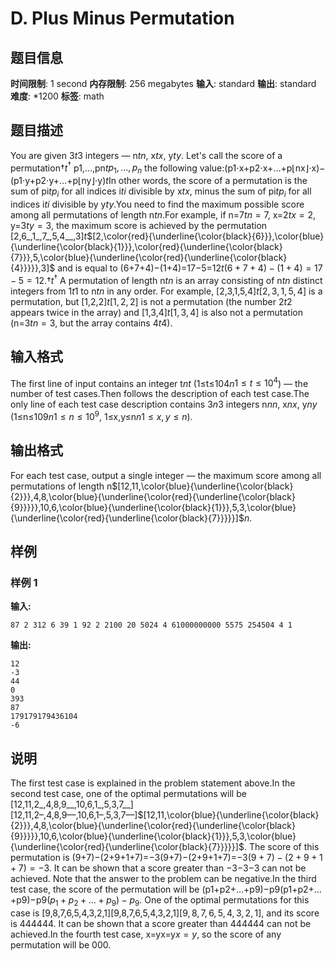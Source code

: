 # D. Plus Minus Permutation

## 题目信息

**时间限制**: 1 second
**内存限制**: 256 megabytes
**输入**: standard
**输出**: standard
**难度**: *1200
**标签**: math

## 题目描述

You are given 3$t$$3$ integers — n$t$$n$, x$t$$x$, y$t$$y$. Let's call the score of a permutation†$t$$^\dagger$ p1,…,pn$t$$p_1, \ldots, p_n$ the following value:(p1⋅x+p2⋅x+…+p⌊nx⌋⋅x)−(p1⋅y+p2⋅y+…+p⌊ny⌋⋅y)$t$In other words, the score of a permutation is the sum of pi$t$$p_i$ for all indices i$t$$i$ divisible by x$t$$x$, minus the sum of pi$t$$p_i$ for all indices i$t$$i$ divisible by y$t$$y$.You need to find the maximum possible score among all permutations of length n$t$$n$.For example, if n=7$t$$n = 7$, x=2$t$$x = 2$, y=3$t$$y = 3$, the maximum score is achieved by the permutation [2,6_,1_,7_,5,4__,3]$t$$[2,\color{red}{\underline{\color{black}{6}}},\color{blue}{\underline{\color{black}{1}}},\color{red}{\underline{\color{black}{7}}},5,\color{blue}{\underline{\color{red}{\underline{\color{black}{4}}}}},3]$ and is equal to (6+7+4)−(1+4)=17−5=12$t$$(6 + 7 + 4) - (1 + 4) = 17 - 5 = 12$.†$t$$^\dagger$ A permutation of length n$t$$n$ is an array consisting of n$t$$n$ distinct integers from 1$t$$1$ to n$t$$n$ in any order. For example, [2,3,1,5,4]$t$$[2,3,1,5,4]$ is a permutation, but [1,2,2]$t$$[1,2,2]$ is not a permutation (the number 2$t$$2$ appears twice in the array) and [1,3,4]$t$$[1,3,4]$ is also not a permutation (n=3$t$$n=3$, but the array contains 4$t$$4$).

## 输入格式

The first line of input contains an integer t$n$$t$ (1≤t≤104$n$$1 \le t \le 10^4$) — the number of test cases.Then follows the description of each test case.The only line of each test case description contains 3$n$$3$ integers n$n$$n$, x$n$$x$, y$n$$y$ (1≤n≤109$n$$1 \le n \le 10^9$, 1≤x,y≤n$n$$1 \le x, y \le n$).

## 输出格式

For each test case, output a single integer — the maximum score among all permutations of length n$[12,11,\color{blue}{\underline{\color{black}{2}}},4,8,\color{blue}{\underline{\color{red}{\underline{\color{black}{9}}}}},10,6,\color{blue}{\underline{\color{black}{1}}},5,3,\color{blue}{\underline{\color{red}{\underline{\color{black}{7}}}}}]$$n$.

## 样例

### 样例 1

**输入:**
```
87 2 312 6 39 1 92 2 2100 20 5024 4 61000000000 5575 254504 4 1
```

**输出:**
```
12
-3
44
0
393
87
179179179436104
-6
```

## 说明

The first test case is explained in the problem statement above.In the second test case, one of the optimal permutations will be [12,11,2_,4,8,9__,10,6,1_,5,3,7__][12,11,2–,4,8,9––,10,6,1–,5,3,7––]$[12,11,\color{blue}{\underline{\color{black}{2}}},4,8,\color{blue}{\underline{\color{red}{\underline{\color{black}{9}}}}},10,6,\color{blue}{\underline{\color{black}{1}}},5,3,\color{blue}{\underline{\color{red}{\underline{\color{black}{7}}}}}]$. The score of this permutation is (9+7)−(2+9+1+7)=−3(9+7)−(2+9+1+7)=−3$(9 + 7) - (2 + 9 + 1 + 7) = -3$. It can be shown that a score greater than −3−3$-3$ can not be achieved. Note that the answer to the problem can be negative.In the third test case, the score of the permutation will be (p1+p2+…+p9)−p9(p1+p2+…+p9)−p9$(p_1 + p_2 + \ldots + p_9) - p_9$. One of the optimal permutations for this case is [9,8,7,6,5,4,3,2,1][9,8,7,6,5,4,3,2,1]$[9, 8, 7, 6, 5, 4, 3, 2, 1]$, and its score is 4444$44$. It can be shown that a score greater than 4444$44$ can not be achieved.In the fourth test case, x=yx=y$x = y$, so the score of any permutation will be 00$0$.

